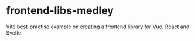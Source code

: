 # frontend-libs-medley
Vite best-practise example on creating a frontend library for Vue, React and Svelte
